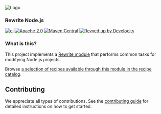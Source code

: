 ![Logo](https://github.com/openrewrite/rewrite/raw/main/doc/logo-oss.png)
### Rewrite Node.js

[![ci](https://github.com/openrewrite/rewrite-nodejs/actions/workflows/ci.yml/badge.svg)](https://github.com/openrewrite/rewrite-nodejs/actions/workflows/ci.yml)
[![Apache 2.0](https://img.shields.io/github/license/openrewrite/rewrite-nodejs.svg)](https://www.apache.org/licenses/LICENSE-2.0)
[![Maven Central](https://img.shields.io/maven-central/v/org.openrewrite.recipe/rewrite-nodejs.svg)](https://mvnrepository.com/artifact/org.openrewrite.recipe/rewrite-nodejs)
[![Revved up by Develocity](https://img.shields.io/badge/Revved%20up%20by-Develocity-06A0CE?logo=Gradle&labelColor=02303A)](https://ge.openrewrite.org/scans)

### What is this?

This project implements a [Rewrite module](https://github.com/openrewrite/rewrite) that performs common tasks for modifying Node.js projects.  

Browse [a selection of recipes available through this module in the recipe catalog](https://docs.openrewrite.org/recipes/nodejs).

## Contributing

We appreciate all types of contributions. See the [contributing guide](https://github.com/openrewrite/.github/blob/main/CONTRIBUTING.md) for detailed instructions on how to get started.

